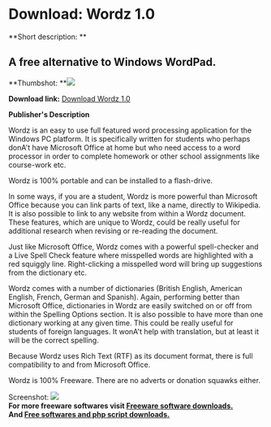 # Download: Wordz 1.0

**Short description: **

## A free alternative to Windows WordPad.

  
**Thumbshot: **![](http://www.freewarefiles.com/screenshot/wordz_md.jpg)   
  
**Download link:** [Download Wordz 1.0](http://freesoftwares.boysofts.com/Wordz_program_84447.html)  
  

**Publisher's Description**  
  

Wordz is an easy to use full featured word processing application for the
Windows PC platform. It is specifically written for students who perhaps
donA't have Microsoft Office at home but who need access to a word processor
in order to complete homework or other school assignments like course-work
etc.

Wordz is 100% portable and can be installed to a flash-drive.

In some ways, if you are a student, Wordz is more powerful than Microsoft
Office because you can link parts of text, like a name, directly to Wikipedia.
It is also possible to link to any website from within a Wordz document. These
features, which are unique to Wordz, could be really useful for additional
research when revising or re-reading the document.

Just like Microsoft Office, Wordz comes with a powerful spell-checker and a
Live Spell Check feature where misspelled words are highlighted with a red
squiggly line. Right-clicking a misspelled word will bring up suggestions from
the dictionary etc.

Wordz comes with a number of dictionaries (British English, American English,
French, German and Spanish). Again, performing better than Microsoft Office,
dictionaries in Wordz are easily switched on or off from within the Spelling
Options section. It is also possible to have more than one dictionary working
at any given time. This could be really useful for students of foreign
languages. It wonA't help with translation, but at least it will be the
correct spelling.

Because Wordz uses Rich Text (RTF) as its document format, there is full
compatibility to and from Microsoft Office.

Wordz is 100% Freeware. There are no adverts or donation squawks either.

  
  
Screenshot: ![](http://www.freewarefiles.com/screenshot/wordz.jpg)  
**For more freeware softwares visit [Freeware software downloads.](http://freesoftwares.boysofts.com/)**   
**And [Free softwares and php script downloads.](http://www.boysofts.com/)**

